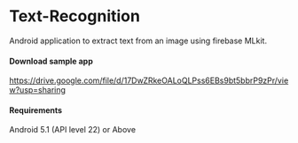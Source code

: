 # Text-Recognition
Android application to extract text from an image using firebase MLkit.

#### Download sample app
https://drive.google.com/file/d/17DwZRkeOALoQLPss6EBs9bt5bbrP9zPr/view?usp=sharing

#### Requirements
Android 5.1 (API level 22) or Above
